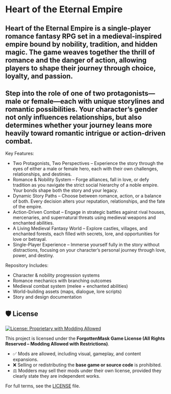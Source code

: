 # Heart of the Eternal Empire

## Heart of the Eternal Empire is a single-player romance fantasy RPG set in a medieval-inspired empire bound by nobility, tradition, and hidden magic. The game weaves together the thrill of romance and the danger of action, allowing players to shape their journey through choice, loyalty, and passion.

## Step into the role of one of two protagonists—male or female—each with unique storylines and romantic possibilities. Your character’s gender not only influences relationships, but also determines whether your journey leans more heavily toward romantic intrigue or action-driven combat.

Key Features:

- Two Protagonists, Two Perspectives – Experience the story through the eyes of either a male or female hero, each with their own challenges, relationships, and destinies.
- Romance & Nobility System – Forge alliances, fall in love, or defy tradition as you navigate the strict social hierarchy of a noble empire. Your bonds shape both the story and your legacy.
- Dynamic Story Paths – Choose between romance, action, or a balance of both. Every decision alters your reputation, relationships, and the fate of the empire.
- Action-Driven Combat – Engage in strategic battles against rival houses, mercenaries, and supernatural threats using medieval weapons and enchanted abilities.
- A Living Medieval Fantasy World – Explore castles, villages, and enchanted forests, each filled with secrets, lore, and opportunities for love or betrayal.
- Single-Player Experience – Immerse yourself fully in the story without distractions, focusing on your character’s personal journey through love, power, and destiny.

Repository Includes:

- Character & nobility progression systems
- Romance mechanics with branching outcomes
- Medieval combat system (melee + enchanted abilities)
- World-building assets (maps, dialogue, lore scripts)
- Story and design documentation

## 🛡️ License

[![License: Proprietary with Modding Allowed](https://img.shields.io/badge/License-Proprietary--Modding--Allowed-blue.svg)](#)

This project is licensed under the **ForgottenMask Game License (All Rights Reserved – Modding Allowed with Restrictions)**.  
- ✅ Mods are allowed, including visual, gameplay, and content expansions.  
- ❌ Selling or redistributing the **base game or source code** is prohibited.  
- ⚖️ Modders may sell their mods under their own license, provided they clearly state they are independent works.  

For full terms, see the [LICENSE](./License) file.
